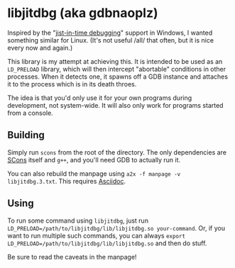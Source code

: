 libjitdbg (aka gdbnaoplz)
=========================

Inspired by the "[jist-in-time
debugging](http://msdn.microsoft.com/en-us/library/5hs4b7a6.aspx)" support in
Windows, I wanted something similar for Linux. (It's not useful /all/ that
often, but it is nice every now and again.)

This library is my attempt at achieving this. It is intended to be used as an
`LD_PRELOAD` library, which will then intercept "abortable" conditions in
other processes. When it detects one, it spawns off a GDB instance and
attaches it to the process which is in its death throes.

The idea is that you'd only use it for your own programs
during development, not system-wide. It will also only work for programs
started from a console.


Building
--------

Simply run `scons` from the root of the directory. The only dependencies are
[SCons](http://scons.org/) itself and `g++`, and you'll need GDB to actually
run it.

You can also rebuild the manpage using `a2x -f manpage -v
libjitdbg.3.txt`. This requires
[Asciidoc](http://www.methods.co.nz/asciidoc/).


Using
-----

To run some command using `libjitdbg`, just run
`LD_PRELOAD=/path/to/libjitdbg/lib/libjitdbg.so your-command`. Or, if you
want to run multiple such commands, you can always `export
LD_PRELOAD=/path/to/libjitdbg/lib/libjitdbg.so` and then do stuff.

Be sure to read the caveats in the manpage!
